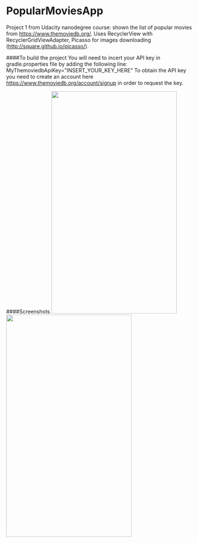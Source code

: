 # PopularMoviesApp
Project 1 from Udacity nanodegree course: shown the list of popular movies from https://www.themoviedb.org/. Uses RecyclerView with RecyclerGridViewAdapter,
Picasso for images downloading (http://square.github.io/picasso/). 

####To build the project
You will need to incert your API key in gradle.properties file by adding the following line: MyThemoviedbApiKey="INSERT_YOUR_KEY_HERE"
To obtain the API key you need to create an account here https://www.themoviedb.org/account/signup in order to request the key. 

####Screenshots
<img src="https://cloud.githubusercontent.com/assets/6324839/12669968/75328c14-c619-11e5-8f33-23b1f2b3e35c.png" height="600" width="338">
<img src="https://cloud.githubusercontent.com/assets/6324839/12669971/79f482fc-c619-11e5-9175-360207ab037f.png" height="600" width="338">

